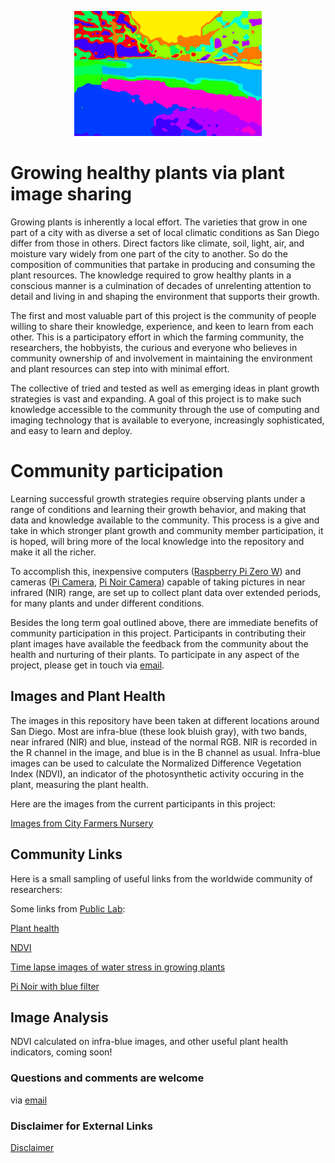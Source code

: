 <p align="center"> 
<img src="Misc_Pics/cover.png" alt="hi" class="inline" width="300" height="200"/>
</p>


# Growing healthy plants via plant image sharing
Growing plants is inherently a local effort. The varieties that grow in one part of a city with as diverse a set of local climatic conditions as San Diego differ from those in others. Direct factors like climate, soil, light, air, and moisture vary widely from one part of the city to another. So do the composition of  communities that partake in producing and consuming the plant resources. The knowledge required to grow healthy plants in a conscious manner is a culmination of decades of unrelenting attention to detail and living in and shaping the environment that supports their growth.

The first and most valuable part of this project is the community of people willing to share their knowledge, experience, and keen to learn from each other. This is a participatory effort in which the farming community, the researchers, the hobbyists, the curious and everyone who believes in community ownership of and involvement in maintaining the environment and plant resources can step into with minimal effort.

The collective of tried and tested as well as emerging ideas in plant growth strategies is vast and expanding. A goal of this project is to make such knowledge accessible to the community through the use of computing and imaging technology that is available to everyone, increasingly sophisticated, and easy to learn and deploy. 



# Community participation
Learning successful growth strategies  require observing plants under a range of conditions and learning their growth behavior, and making that data and knowledge available to the community. This process is a give and take in which stronger plant growth and community member participation, it is hoped, will bring more of the local knowledge into the repository and make it all the richer.

To accomplish this, inexpensive computers ([Raspberry Pi Zero W](http://www.raspberrypi.org/products/raspberry-pi-zero-w/)) and cameras ([Pi Camera](https://www.raspberrypi.org/products/camera-module-v2/), [Pi Noir Camera](https://www.raspberrypi.org/products/pi-noir-camera-v2/))  capable of taking pictures in near infrared (NIR) range, are set up to collect plant data over extended periods, for  many plants and under different conditions. 

Besides the long term goal outlined above, there are immediate benefits of community participation in this project. Participants in contributing their plant images have available the feedback from the community about the health and  nurturing of their plants. To participate in any aspect of the project, please get in touch via <span><a href="mailto:sdvegetationimaging@gmail.com"> email</a></span>. 






## Images and Plant Health
The images in this repository have been taken at different locations around San Diego. Most are infra-blue (these look bluish gray),  with two bands,  near infrared (NIR) and blue, instead of the normal RGB. NIR is recorded in the R channel in the image, and blue is in the B channel as usual. Infra-blue images can be used to calculate the Normalized Difference Vegetation Index (NDVI), an indicator of the photosynthetic activity occuring in the plant, measuring the plant health.
 
Here are the images from the current participants in this project:

[Images from City Farmers Nursery](CityFarmers)



## Community Links

Here is a small sampling of  useful links from the worldwide community of researchers:

Some links from [Public Lab](https://publiclab.org/):

 [Plant health](http://publiclab.org/tag/plant-health)
 
 [NDVI](http://publiclab.org/wiki/ndvi)

[Time lapse images of water stress in growing plants](http://publiclab.org/notes/LaPa/03-31-2016/raspberry-noir-cam-sensors-to-detect-water-stress-of-the-plants-during-their-growing)

[Pi Noir with blue filter](http://publiclab.org/notes/carolccarvalho/07-15-2016/raspberry-noir-cam-blue-filter)


## Image Analysis

NDVI calculated on infra-blue images, and other useful plant health indicators, coming soon! 



### Questions and comments are welcome
via <span><a href="mailto:sdvegetationimaging@gmail.com"> email</a></span>

### Disclaimer for External Links
[Disclaimer](Disclaimer)

